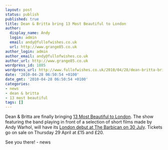 ```yaml
---
layout: post
status: publish
published: true
title: Dean & Britta bring 13 Most Beautiful to London
author:
  display_name: Andy
  login: admin
  email: andy@fullofwishes.co.uk
  url: http://www.grange85.co.uk
author_login: admin
author_email: andy@fullofwishes.co.uk
author_url: http://www.grange85.co.uk
wordpress_id: 1885
wordpress_url: http://www.fullofwishes.co.uk/2010/04/28/dean-britta-bring-13-most-beautiful-to-london/
date: '2010-04-28 06:50:54 +0100'
date_gmt: '2010-04-28 06:50:54 +0100'
categories:
- news
- dean & britta
- 13 most beautiful
tags: []
---
```

<div>Dean &amp; Britta are finally bringing <a href="http://www.barbican.org.uk/music/event-detail.asp?ID=10741" target="_blank">13 Most Beautiful to London</a>. The show featuring the band playing in front of a selection of short films made by Andy Warhol, will have its <a href="http://www.barbican.org.uk/music/event-detail.asp?ID=10741" target="_blank">London debut at The Barbican on 30 July</a>. Tickets go on sale on Thursday 29 April at £15 and £20.
<p /> <figure class="caption "><figcaption class="caption-text"></figcaption></figure>
<p />See you there!
- news
</p></div>
